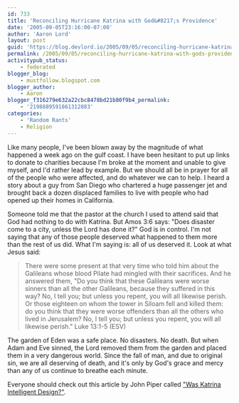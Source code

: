 ```yaml
---
id: 733
title: 'Reconciling Hurricane Katrina with God&#8217;s Providence'
date: '2005-09-05T23:16:00-07:00'
author: 'Aaron Lord'
layout: post
guid: 'https://blog.devlord.io/2005/09/05/reconciling-hurricane-katrina-with-gods-providence/'
permalink: /2005/09/05/reconciling-hurricane-katrina-with-gods-providence/
activitypub_status:
    - federated
blogger_blog:
    - mustfollow.blogspot.com
blogger_author:
    - Aaron
blogger_f316279e632a22cbc8478bd21b80f9b4_permalink:
    - '2198889591861312883'
categories:
    - 'Random Rants'
    - Religion
---
```


Like many people, I've been blown away by the magnitude of what happened a week ago on the gulf coast.  I have been hesitant to put up links to donate to charities because I'm broke at the moment and unable to give myself, and I'd rather lead by example.  But we should all be in prayer for all of the people who were affected, and do whatever we can to help.  I heard a story about a guy from San Diego who chartered a huge passenger jet and brought back a dozen displaced families to live with people who had opened up their homes in California.

Someone told me that the pastor at the church I used to attend said that God had nothing to do with Katrina.  But Amos 3:6 says: "Does disaster come to a city, unless the Lord has done it?"  God is in control.  I'm not saying that any of those people deserved what happened to them more than the rest of us did.  What I'm saying is: all of us deserved it.  Look at what Jesus said:

> There were some present at that very time who told him about the Galileans whose blood Pilate had mingled with their sacrifices. And he answered them, "Do you think that these Galileans were worse sinners than all the other Galileans, because they suffered in this way? No, I tell you; but unless you repent, you will all likewise perish. Or those eighteen on whom the tower in Siloam fell and killed them: do you think that they were worse offenders than all the others who lived in Jerusalem? No, I tell you; but unless you repent, you will all likewise perish." Luke 13:1-5 (ESV)

The garden of Eden was a safe place.  No disasters.  No death.  But when Adam and Eve sinned, the Lord removed them from the garden and placed them in a very dangerous world.  Since the fall of man, and due to original sin, we are all deserving of death, and it's only by God's grace and mercy than any of us continue to breathe each minute.

Everyone should check out this article by John Piper called <a href="http://desiringgod.org/library/fresh_words/2005/090205.html">"Was Katrina Intelligent Design?"</a>.